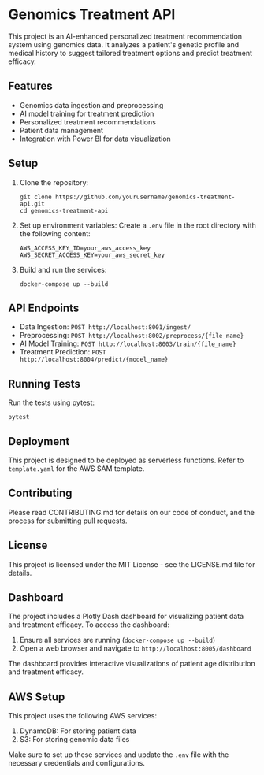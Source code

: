 # Genomics Treatment API

This project is an AI-enhanced personalized treatment recommendation system using genomics data. It analyzes a patient's genetic profile and medical history to suggest tailored treatment options and predict treatment efficacy.

## Features

- Genomics data ingestion and preprocessing
- AI model training for treatment prediction
- Personalized treatment recommendations
- Patient data management
- Integration with Power BI for data visualization

## Setup

1. Clone the repository:
   ```
   git clone https://github.com/yourusername/genomics-treatment-api.git
   cd genomics-treatment-api
   ```

2. Set up environment variables:
   Create a `.env` file in the root directory with the following content:
   ```
   AWS_ACCESS_KEY_ID=your_aws_access_key
   AWS_SECRET_ACCESS_KEY=your_aws_secret_key
   ```

3. Build and run the services:
   ```
   docker-compose up --build
   ```

## API Endpoints

- Data Ingestion: `POST http://localhost:8001/ingest/`
- Preprocessing: `POST http://localhost:8002/preprocess/{file_name}`
- AI Model Training: `POST http://localhost:8003/train/{file_name}`
- Treatment Prediction: `POST http://localhost:8004/predict/{model_name}`

## Running Tests

Run the tests using pytest:

```
pytest
```

## Deployment

This project is designed to be deployed as serverless functions. Refer to `template.yaml` for the AWS SAM template.

## Contributing

Please read CONTRIBUTING.md for details on our code of conduct, and the process for submitting pull requests.

## License

This project is licensed under the MIT License - see the LICENSE.md file for details.

## Dashboard

The project includes a Plotly Dash dashboard for visualizing patient data and treatment efficacy. To access the dashboard:

1. Ensure all services are running (`docker-compose up --build`)
2. Open a web browser and navigate to `http://localhost:8005/dashboard`

The dashboard provides interactive visualizations of patient age distribution and treatment efficacy.

## AWS Setup

This project uses the following AWS services:

1. DynamoDB: For storing patient data
2. S3: For storing genomic data files

Make sure to set up these services and update the `.env` file with the necessary credentials and configurations.
